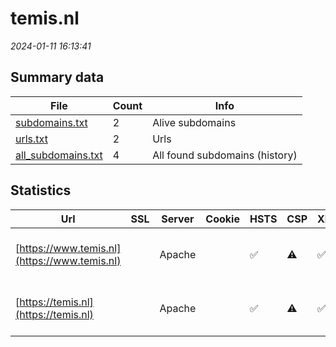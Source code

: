 # temis.nl
*2024-01-11 16:13:41*
## Summary data


| File       | Count | Info |
|------------|-------|------|
|[subdomains.txt](/data/temis.nl/subdomains.txt)|2|Alive subdomains|
|[urls.txt](/data/temis.nl/urls.txt)|2|Urls|
|[all_subdomains.txt](/data/temis.nl/all_subdomains.txt)|4|All found subdomains (history)|


## Statistics


| Url | SSL | Server | Cookie | HSTS | CSP | XFO | XXP | RP | Tech |Title |
|------------|-------|------|------|------|------|------|------|------|------|------|
|[https://www.temis.nl](https://www.temis.nl)| |Apache| |:white_check_mark: |:warning: | :white_check_mark: | | :white_check_mark: |Apache HTTP Server HSTS|Tropospheric Emi...|
|[https://temis.nl](https://temis.nl)| |Apache| |:white_check_mark: |:warning: | :white_check_mark: | | :white_check_mark: |Apache HTTP Server HSTS|Tropospheric Emi...|